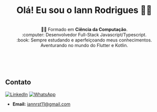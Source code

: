 <h1 align="center"> 
  <strong>Olá! Eu sou o Iann Rodrigues 🙋‍♂️ </strong>
</h1>

<br/>

<div align="center">
🧑‍🎓 Formado em <strong>Ciência da Computação</strong>.<br/>
:computer: Desenvolvedor Full-Stack Javascript/Typescript.<br/>
:book: Sempre estudando e aperfeiçoando meus conhecimentos.<br/>
  Aventurando no mundo do Flutter e Kotlin.
</div>
<br/>
<div align="center"> 
<img alt="" src="https://user-images.githubusercontent.com/48128325/236633854-6adbad35-193e-4fd7-b900-0c45bbb08164.gif" />
</div>

<br/>
<br/>

<br/>

## Contato

[![LinkedIn](https://img.shields.io/badge/LinkedIn-0077B5?style=for-the-badge&logo=linkedin&logoColor=white)](https://www.linkedin.com/in/iann-rodrigues-b71b9220a/)
[![WhatsApp](https://img.shields.io/badge/WhatsApp-25D366?style=for-the-badge&logo=whatsapp&logoColor=white)](https://wa.me/5577999138868)

- **Email:** iannrst11@gmail.com

